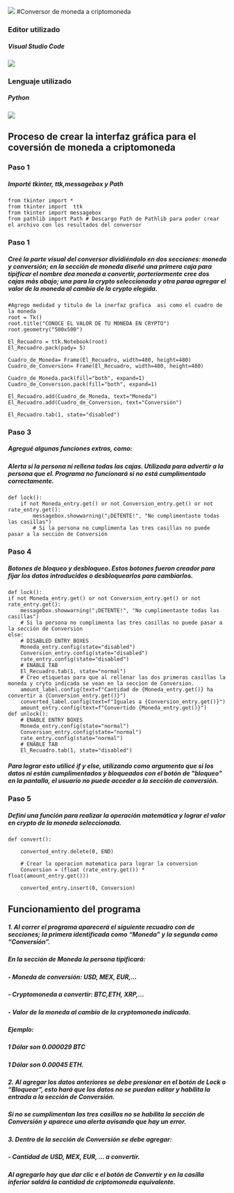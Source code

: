 
[![](https://www.osi.es/sites/default/files/actualidad/blog/2018/image-3046639_960_720.png)](http://https://www.osi.es/sites/default/files/actualidad/blog/2018/image-3046639_960_720.png)
#Conversor de moneda a criptomoneda
### Editor utilizado
#####  Visual Studio Code 
[![](https://upload.wikimedia.org/wikipedia/commons/thumb/9/9a/Visual_Studio_Code_1.35_icon.svg/2048px-Visual_Studio_Code_1.35_icon.svg.png)](http://https://upload.wikimedia.org/wikipedia/commons/thumb/9/9a/Visual_Studio_Code_1.35_icon.svg/2048px-Visual_Studio_Code_1.35_icon.svg.png)
### Lenguaje utilizado
##### Python
[![](https://logos-marcas.com/wp-content/uploads/2021/10/Python-Logo.png)](http://https://logos-marcas.com/wp-content/uploads/2021/10/Python-Logo.png)
## Proceso de crear la interfaz gráfica para el coversión de moneda a criptomoneda
### Paso 1
##### Importé tkinter, ttk,messagebox y  Path
    from tkinter import *
    from tkinter import  ttk
    from tkinter import messagebox
    from pathlib import Path # Descargo Path de Pathlib para poder crear el archivo con los resultados del conversor
### Paso 1
##### Creé la parte visual del conversor dividiéndolo en dos secciones: moneda y conversión; en la sección de moneda diseñé una primera caja para tipificar el nombre dea moneda a convertir, porteriormente cree dos cajas más abajo; una para la crypto seleccionada y otra paraa agregar el valor de la moneda al cambio de la crypto elegida.
    #Agrego medidad y titulo de la inerfaz grafica  asi como el cuadro de la moneda 
    root = Tk()
    root.title("CONOCE EL VALOR DE TU MONEDA EN CRYPTO")
    root.geometry("500x500")

    El_Recuadro = ttk.Notebook(root)
    El_Recuadro.pack(pady= 5)

    Cuadro_de_Moneda= Frame(El_Recuadro, width=480, height=480)
    Cuadro_de_Conversion= Frame(El_Recuadro, width=480, height=480)

    Cuadro_de_Moneda.pack(fill="both", expand=1)
    Cuadro_de_Conversion.pack(fill="both", expand=1)

    El_Recuadro.add(Cuadro_de_Moneda, text="Moneda")
    El_Recuadro.add(Cuadro_de_Conversion, text="Conversión")

    El_Recuadro.tab(1, state="disabled")
### Paso 3
##### Agregué algunas funciones extras, como:
##### Alerta si la persona ni rellena todas las cajas. Utilizada para advertir a la persona que el. Programa no funcionará si no está cumplimentado correctamente.
    def lock():
        if not Moneda_entry.get() or not Conversion_entry.get() or not rate_entry.get():
            messagebox.showwarning("¡DETENTE!", "No cumplimentaste todas las casillas")
            # Si la persona no cumplimenta las tres casillas no puede pasar a la sección de Conversión
### Paso 4
##### Botones de bloqueo y desbloqueo. Estos botones fueron creador para fijar los datos introducidos o desbloquearlos para cambiarlos.
    def lock():
    if not Moneda_entry.get() or not Conversion_entry.get() or not rate_entry.get():
        messagebox.showwarning("¡DETENTE!", "No cumplimentaste todas las casillas")
        # Si la persona no cumplimenta las tres casillas no puede pasar a la sección de Conversion
    else:
        # DISABLED ENTRY BOXES
        Moneda_entry.config(state="disabled")
        Conversion_entry.config(state="disabled")
        rate_entry.config(state="disabled")
        # ENABLE TAB
        El_Recuadro.tab(1, state="normal")
        # Creo etiquetas para que al rellenar las dos primeras casillas la moneda y cryto indicada se vean en la seccion de Conversion. 
        amount_label.config(text=f"Cantidad de {Moneda_entry.get()} ha convertir a {Conversion_entry.get()}")
        converted_label.config(text=f"Iguales a {Conversion_entry.get()}")
        amount_entry.config(text=f"Convertido {Moneda_entry.get()}")
    def unlock():
        # ENABLE ENTRY BOXES
        Moneda_entry.config(state="normal")
        Conversion_entry.config(state="normal")
        rate_entry.config(state="normal")
        # ENABLE TAB
        El_Recuadro.tab(1, state="disabled")
##### Para lograr esto utilicé if y else, utilizando como argumento que si los datos ni están cumplimentados y bloqueados con el botón de "bloqueo" en la pantalla, el usuario no puede acceder a la sección de conversión. 
### Paso 5
##### Definí una función para realizar la operación matemática y lograr el valor en crypto de la moneda seleccionada.
    def convert():
    
        converted_entry.delete(0, END)
    
        # Crear la operacion matematica para lograr la conversion
        Conversion = (float (rate_entry.get()) * float(amount_entry.get()))
    
        converted_entry.insert(0, Conversion)
## Funcionamiento del programa
##### 1.	Al correr el programa aparecerá el siguiente recuadro con de secciones;  la primera identificada como “Moneda” y la segunda como “Conversión”.
##### En la sección de Moneda la persona tipificará:
##### -	Moneda de conversión: USD, MEX, EUR,…
##### -	Cryptomoneda a convertir: BTC,ETH, XRP,…
##### -	Valor de la moneda al cambio de la cryptomoneda indicada.
##### Ejemplo:  
##### 1 Dólar son 0.000029 BTC
##### 1 Dólar son 0.00045 ETH.
##### 2.	Al agregar los datos anteriores se debe presionar en el botón de Lock o “Bloquear”, esto hará que los datos no se puedan editar y habilita la entrada a la sección de Conversión.
##### Si no se cumplimentan las tres casillas no se habilita la sección de Conversión y aparece una alerta avisando que hay un error.
##### 3.	Dentro de la sección de Conversión se debe agregar:
##### -	Cantidad de USD, MEX, EUR, … a convertir. 
##### Al agregarlo hay que dar clic e el botón de Convertir y en la casilla inferior saldrá la cantidad de criptomoneda equivalente.


